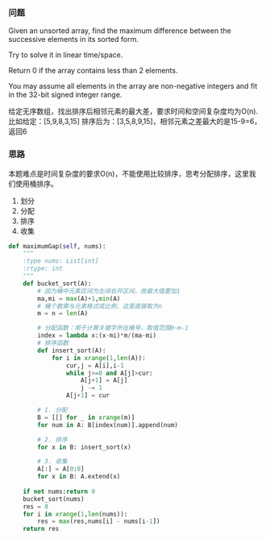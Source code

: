 ### 问题
Given an unsorted array, find the maximum difference between the successive elements in its sorted form.

Try to solve it in linear time/space.

Return 0 if the array contains less than 2 elements.

You may assume all elements in the array are non-negative integers and fit in the 32-bit signed integer range.

给定无序数组，找出排序后相邻元素的最大差，要求时间和空间复杂度均为O(n).比如给定：[5,9,8,3,15]
排序后为：[3,5,8,9,15]，相邻元素之差最大的是15-9=6，返回6

### 思路
本题难点是时间复杂度的要求O(n)，不能使用比较排序，思考分配排序，这里我们使用桶排序。

1. 划分
2. 分配
3. 排序
4. 收集

```python
def maximumGap(self, nums):
    """
    :type nums: List[int]
    :rtype: int
    """
    def bucket_sort(A):
        # 因为桶中元素区间为左闭右开区间，故最大值要加1
        ma,mi = max(A)+1,min(A)
        # 桶个数需与元素格式成比例，这里直接取为n
        m = n = len(A)

        # 分配函数：用于计算关键字所在桶号，取值范围0~m-1
        index = lambda x:(x-mi)*m/(ma-mi) 
        # 排序函数
        def insert_sort(A):
            for i in xrange(1,len(A)):
                cur,j = A[i],i-1
                while j>=0 and A[j]>cur:
                    A[j+1] = A[j]
                    j -= 1
                A[j+1] = cur

        # 1. 分配
        B = [[] for _ in xrange(m)]
        for num in A: B[index(num)].append(num)

        # 2. 排序
        for x in B: insert_sort(x)

        # 3. 收集
        A[:] = A[0:0]
        for x in B: A.extend(x)
    
    if not nums:return 0
    bucket_sort(nums)
    res = 0
    for i in xrange(1,len(nums)):
        res = max(res,nums[i] - nums[i-1])
    return res
```